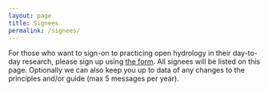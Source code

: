 ```yaml
---
layout: page
title: Signees
permalink: /signees/
---
```


For those who want to sign-on to practicing open hydrology in their day-to-day research, please sign up using [the form](https://forms.gle/qi89sa3oX3kviAj19). All signees will be listed on this page. Optionally we can also keep you up to data of any changes to the principles and/or guide (max 5 messages per year).

<!--

| Name        | Affiliation      | Country |
| ----------- | ---------------- | ------- |
| Your Name Here | Your Organization | Your Country |

-->

